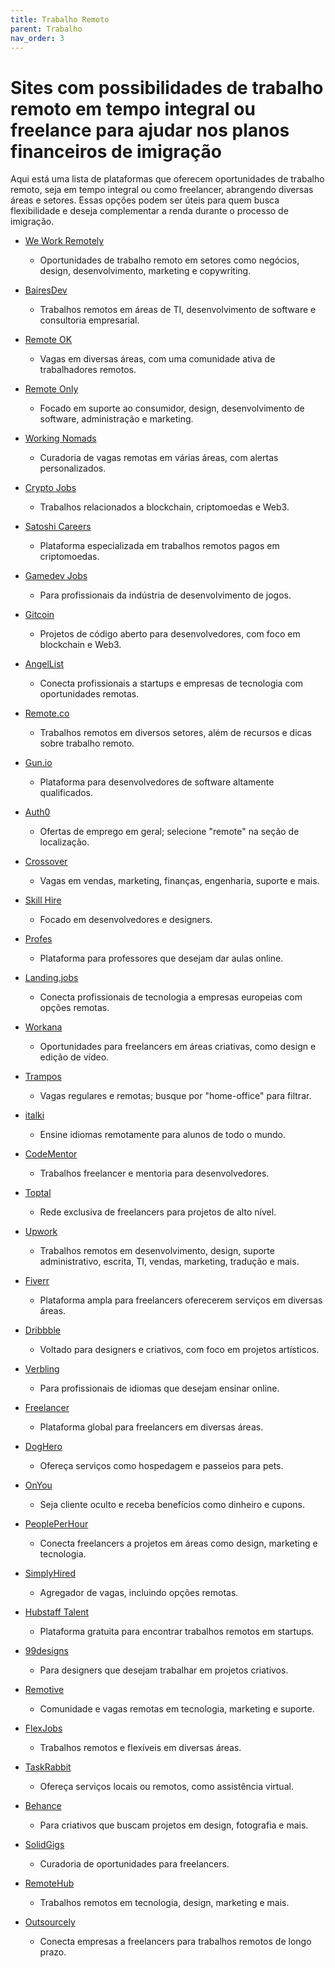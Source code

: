 ```yaml
---
title: Trabalho Remoto
parent: Trabalho
nav_order: 3
---
```



# Sites com possibilidades de trabalho remoto em tempo integral ou freelance para ajudar nos planos financeiros de imigração

Aqui está uma lista de plataformas que oferecem oportunidades de trabalho remoto, seja em tempo integral ou como freelancer, abrangendo diversas áreas e setores. Essas opções podem ser úteis para quem busca flexibilidade e deseja complementar a renda durante o processo de imigração.

- [We Work Remotely](https://weworkremotely.com)  
  - Oportunidades de trabalho remoto em setores como negócios, design, desenvolvimento, marketing e copywriting.

- [BairesDev](https://www.bairesdev.com/)  
  - Trabalhos remotos em áreas de TI, desenvolvimento de software e consultoria empresarial.

- [Remote OK](https://remoteok.io/)  
  - Vagas em diversas áreas, com uma comunidade ativa de trabalhadores remotos.

- [Remote Only](https://www.remoteonly.org/)  
  - Focado em suporte ao consumidor, design, desenvolvimento de software, administração e marketing.

- [Working Nomads](https://www.workingnomads.co/jobs)  
  - Curadoria de vagas remotas em várias áreas, com alertas personalizados.

- [Crypto Jobs](https://crypto.jobs/)  
  - Trabalhos relacionados a blockchain, criptomoedas e Web3.

- [Satoshi Careers](https://satoshicareers.com/)  
  - Plataforma especializada em trabalhos remotos pagos em criptomoedas.

- [Gamedev Jobs](https://gamedev.jobs/)  
  - Para profissionais da indústria de desenvolvimento de jogos.

- [Gitcoin](https://gitcoin.co/)  
  - Projetos de código aberto para desenvolvedores, com foco em blockchain e Web3.

- [AngelList](https://angel.co/)  
  - Conecta profissionais a startups e empresas de tecnologia com oportunidades remotas.

- [Remote.co](https://remote.co/)  
  - Trabalhos remotos em diversos setores, além de recursos e dicas sobre trabalho remoto.

- [Gun.io](https://www.gun.io/)  
  - Plataforma para desenvolvedores de software altamente qualificados.

- [Auth0](https://auth0.com/)  
  - Ofertas de emprego em geral; selecione "remote" na seção de localização.

- [Crossover](https://www.crossover.com/#index)  
  - Vagas em vendas, marketing, finanças, engenharia, suporte e mais.

- [Skill Hire](https://www.skillhire.com/)  
  - Focado em desenvolvedores e designers.

- [Profes](https://profes.com.br/)  
  - Plataforma para professores que desejam dar aulas online.

- [Landing.jobs](https://landing.jobs/)  
  - Conecta profissionais de tecnologia a empresas europeias com opções remotas.

- [Workana](https://www.workana.com/)  
  - Oportunidades para freelancers em áreas criativas, como design e edição de vídeo.

- [Trampos](https://trampos.co/)  
  - Vagas regulares e remotas; busque por "home-office" para filtrar.

- [italki](https://www.italki.com/)  
  - Ensine idiomas remotamente para alunos de todo o mundo.

- [CodeMentor](https://www.codementor.io/)  
  - Trabalhos freelancer e mentoria para desenvolvedores.

- [Toptal](https://www.toptal.com/)  
  - Rede exclusiva de freelancers para projetos de alto nível.

- [Upwork](https://www.upwork.com/)  
  - Trabalhos remotos em desenvolvimento, design, suporte administrativo, escrita, TI, vendas, marketing, tradução e mais.

- [Fiverr](https://www.fiverr.com/)  
  - Plataforma ampla para freelancers oferecerem serviços em diversas áreas.

- [Dribbble](https://dribbble.com/)  
  - Voltado para designers e criativos, com foco em projetos artísticos.

- [Verbling](https://www.verbling.com/)  
  - Para profissionais de idiomas que desejam ensinar online.

- [Freelancer](https://www.freelancer.com/)  
  - Plataforma global para freelancers em diversas áreas.

- [DogHero](https://www.doghero.com.br/)  
  - Ofereça serviços como hospedagem e passeios para pets.

- [OnYou](https://www.onyou.com.br)  
  - Seja cliente oculto e receba benefícios como dinheiro e cupons.

- [PeoplePerHour](https://www.peopleperhour.com/)  
  - Conecta freelancers a projetos em áreas como design, marketing e tecnologia.

- [SimplyHired](https://www.simplyhired.com/)  
  - Agregador de vagas, incluindo opções remotas.

- [Hubstaff Talent](https://talent.hubstaff.com/)  
  - Plataforma gratuita para encontrar trabalhos remotos em startups.

- [99designs](https://99designs.com/)  
  - Para designers que desejam trabalhar em projetos criativos.

- [Remotive](https://remotive.io/)  
  - Comunidade e vagas remotas em tecnologia, marketing e suporte.

- [FlexJobs](https://www.flexjobs.com/)  
  - Trabalhos remotos e flexíveis em diversas áreas.

- [TaskRabbit](https://www.taskrabbit.com/)  
  - Ofereça serviços locais ou remotos, como assistência virtual.

- [Behance](https://www.behance.net/)  
  - Para criativos que buscam projetos em design, fotografia e mais.

- [SolidGigs](https://solidgigs.com/)  
  - Curadoria de oportunidades para freelancers.

- [RemoteHub](https://remotehub.com/)  
  - Trabalhos remotos em tecnologia, design, marketing e mais.

- [Outsourcely](https://www.outsourcely.com/)  
  - Conecta empresas a freelancers para trabalhos remotos de longo prazo.

